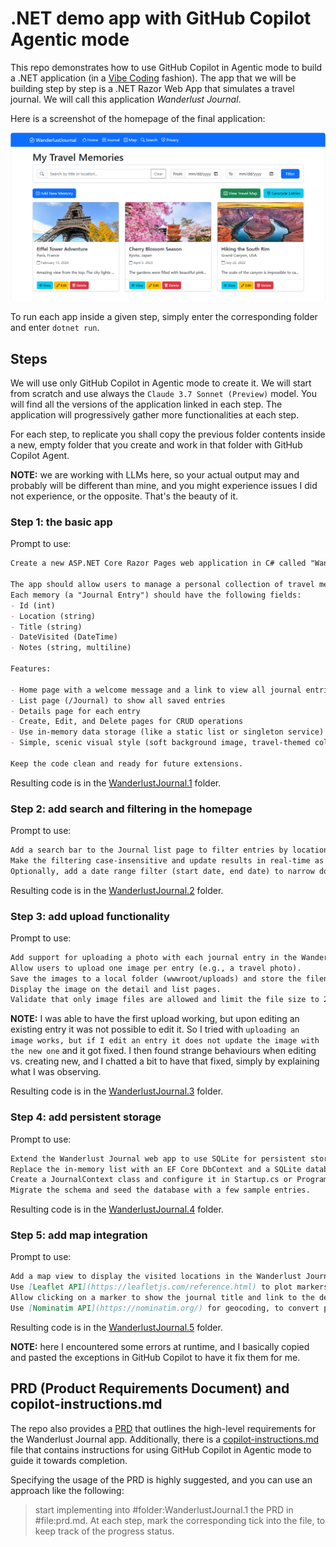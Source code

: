 # .NET demo app with GitHub Copilot Agentic mode

This repo demonstrates how to use GitHub Copilot in Agentic mode to build a .NET application (in a [Vibe Coding](https://en.wikipedia.org/wiki/Vibe_coding) fashion). The app that we will be building step by step is a .NET Razor Web App that simulates a travel journal. We will call this application *Wanderlust Journal*.

Here is a screenshot of the homepage of the final application:

![Wanderlust Journal](_images/homepage.png)

To run each app inside a given step, simply enter the corresponding folder and enter `dotnet run`.

## Steps

We will use only GitHub Copilot in Agentic mode to create it. We will start from scratch and use always the `Claude 3.7 Sonnet (Preview)` model.
You will find all the versions of the application linked in each step. The application will progressively gather more functionalities at each step.

For each step, to replicate you shall copy the previous folder contents inside a new, empty folder that you create and work in that folder with GitHub Copilot Agent.

**NOTE:** we are working with LLMs here, so your actual output may and probably will be different than mine, and you might experience issues I did not experience, or the opposite. That's the beauty of it.

### Step 1: the basic app

Prompt to use:

```markdown
Create a new ASP.NET Core Razor Pages web application in C# called "Wanderlust Journal."

The app should allow users to manage a personal collection of travel memories.
Each memory (a "Journal Entry") should have the following fields:
- Id (int)
- Location (string)
- Title (string)
- DateVisited (DateTime)
- Notes (string, multiline)

Features:

- Home page with a welcome message and a link to view all journal entries
- List page (/Journal) to show all saved entries
- Details page for each entry
- Create, Edit, and Delete pages for CRUD operations
- Use in-memory data storage (like a static list or singleton service)
- Simple, scenic visual style (soft background image, travel-themed colors) using Bootstrap or Tailwind

Keep the code clean and ready for future extensions.
```

Resulting code is in the [WanderlustJournal.1](./WanderlustJournal.1/) folder.

### Step 2: add search and filtering in the homepage

Prompt to use:

```markdown
Add a search bar to the Journal list page to filter entries by location or title.
Make the filtering case-insensitive and update results in real-time as the user types (with JavaScript or partial page reload).
Optionally, add a date range filter (start date, end date) to narrow down the entries by DateVisited.
```

Resulting code is in the [WanderlustJournal.2](./WanderlustJournal.2/) folder.

### Step 3: add upload functionality

Prompt to use:

```markdown
Add support for uploading a photo with each journal entry in the Wanderlust Journal web app.
Allow users to upload one image per entry (e.g., a travel photo).
Save the images to a local folder (wwwroot/uploads) and store the filename in the database.
Display the image on the detail and list pages.
Validate that only image files are allowed and limit the file size to 2MB.
```

**NOTE:** I was able to have the first upload working, but upon editing an existing entry it was not possible to edit it. So I tried with `uploading an image works, but if I edit an entry it does not update the image with the new one` and it got fixed. I then found strange behaviours when editing vs. creating new, and I chatted a bit to have that fixed, simply by explaining what I was observing.

Resulting code is in the [WanderlustJournal.3](./WanderlustJournal.3/) folder.

### Step 4: add persistent storage

Prompt to use:

```markdown
Extend the Wanderlust Journal web app to use SQLite for persistent storage.
Replace the in-memory list with an EF Core DbContext and a SQLite database.
Create a JournalContext class and configure it in Startup.cs or Program.cs.
Migrate the schema and seed the database with a few sample entries.
```

Resulting code is in the [WanderlustJournal.4](./WanderlustJournal.4/) folder.

### Step 5: add map integration

Prompt to use:

```markdown
Add a map view to display the visited locations in the Wanderlust Journal app.
Use [Leaflet API](https://leafletjs.com/reference.html) to plot markers based on the Location field of each journal entry.
Allow clicking on a marker to show the journal title and link to the detail page.
Use [Nominatim API](https://nominatim.org/) for geocoding, to convert place names into coordinates.
```

Resulting code is in the [WanderlustJournal.5](./WanderlustJournal.5/) folder.

**NOTE:** here I encountered some errors at runtime, and I basically copied and pasted the exceptions in GitHub Copilot to have it fix them for me.

## PRD (Product Requirements Document) and copilot-instructions.md

The repo also provides a [PRD](./prd.md) that outlines the high-level requirements for the Wanderlust Journal app. Additionally, there is a [copilot-instructions.md](./github/copilot-instructions.md) file that contains instructions for using GitHub Copilot in Agentic mode to guide it towards completion.

Specifying the usage of the PRD is highly suggested, and you can use an approach like the following:

> start implementing into #folder:WanderlustJournal.1 the PRD in #file:prd.md. At each step, mark the corresponding tick into the file, to keep track of the progress status.
